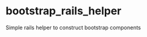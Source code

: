 bootstrap_rails_helper
======================

Simple rails helper to construct bootstrap components

